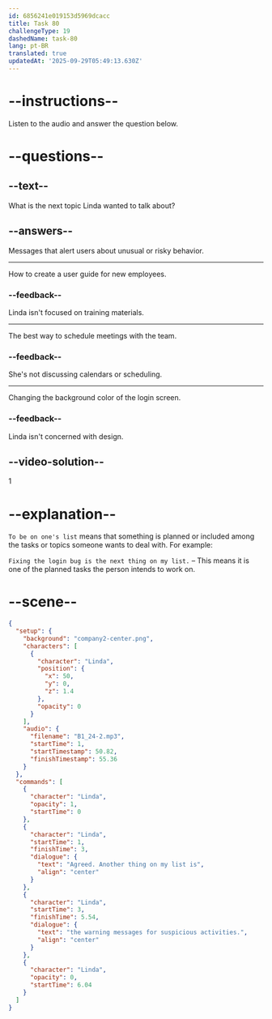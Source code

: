 ```yaml
---
id: 6856241e019153d5969dcacc
title: Task 80
challengeType: 19
dashedName: task-80
lang: pt-BR
translated: true
updatedAt: '2025-09-29T05:49:13.630Z'
---
```


<!-- (Audio) Linda: Agreed. Another thing on my list is the warning messages for suspicious activities. -->

# --instructions--

Listen to the audio and answer the question below.

# --questions--

## --text--

What is the next topic Linda wanted to talk about?

## --answers--

Messages that alert users about unusual or risky behavior.

---

How to create a user guide for new employees.

### --feedback--

Linda isn't focused on training materials.

---

The best way to schedule meetings with the team.

### --feedback--

She's not discussing calendars or scheduling.

---

Changing the background color of the login screen.

### --feedback--

Linda isn't concerned with design.

## --video-solution--

1

# --explanation--

`To be on one's list` means that something is planned or included among the tasks or topics someone wants to deal with. For example:

`Fixing the login bug is the next thing on my list.` – This means it is one of the planned tasks the person intends to work on.

# --scene--

```json
{
  "setup": {
    "background": "company2-center.png",
    "characters": [
      {
        "character": "Linda",
        "position": {
          "x": 50,
          "y": 0,
          "z": 1.4
        },
        "opacity": 0
      }
    ],
    "audio": {
      "filename": "B1_24-2.mp3",
      "startTime": 1,
      "startTimestamp": 50.82,
      "finishTimestamp": 55.36
    }
  },
  "commands": [
    {
      "character": "Linda",
      "opacity": 1,
      "startTime": 0
    },
    {
      "character": "Linda",
      "startTime": 1,
      "finishTime": 3,
      "dialogue": {
        "text": "Agreed. Another thing on my list is",
        "align": "center"
      }
    },
    {
      "character": "Linda",
      "startTime": 3,
      "finishTime": 5.54,
      "dialogue": {
        "text": "the warning messages for suspicious activities.",
        "align": "center"
      }
    },
    {
      "character": "Linda",
      "opacity": 0,
      "startTime": 6.04
    }
  ]
}
```
